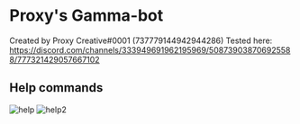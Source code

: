 # Proxy's Gamma-bot
Created by Proxy Creative#0001 (737779144942944286)
Tested here: https://discord.com/channels/333949691962195969/508739038706925588/777321429057667102

## Help commands
![help](https://i.imgur.com/eYQWuqN.png "eYQWuqN.png")
![help2](https://i.imgur.com/K2mPx1b.png "K2mPx1b.png")
